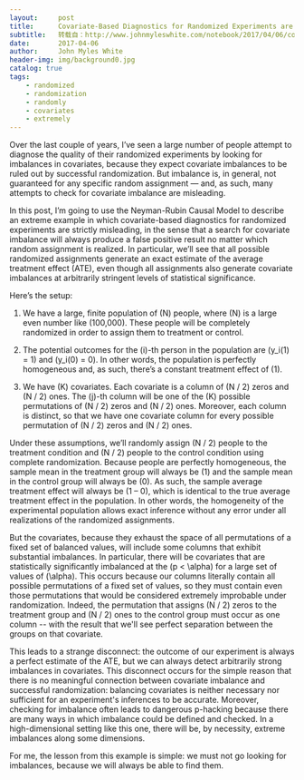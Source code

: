 ```yaml
---
layout:     post
title:      Covariate-Based Diagnostics for Randomized Experiments are Often Misleading
subtitle:   转载自：http://www.johnmyleswhite.com/notebook/2017/04/06/covariate-based-diagnostics-for-randomized-experiments-are-often-misleading/
date:       2017-04-06
author:     John Myles White
header-img: img/background0.jpg
catalog: true
tags:
    - randomized
    - randomization
    - randomly
    - covariates
    - extremely
---
```


Over the last couple of years, I’ve seen a large number of people attempt to diagnose the quality of their randomized experiments by looking for imbalances in covariates, because they expect covariate imbalances to be ruled out by successful randomization. But imbalance is, in general, not guaranteed for any specific random assignment — and, as such, many attempts to check for covariate imbalance are misleading.

In this post, I’m going to use the Neyman-Rubin Causal Model to describe an extreme example in which covariate-based diagnostics for randomized experiments are strictly misleading, in the sense that a search for covariate imbalance will always produce a false positive result no matter which random assignment is realized. In particular, we’ll see that all possible randomized assignments generate an exact estimate of the average treatment effect (ATE), even though all assignments also generate covariate imbalances at arbitrarily stringent levels of statistical significance.

Here’s the setup:

1. We have a large, finite population of \(N\) people, where \(N\) is a large even number like \(100,000\). These people will be completely randomized in order to assign them to treatment or control.

1. The potential outcomes for the \(i\)-th person in the population are \(y_i(1) = 1\) and \(y_i(0) = 0\). In other words, the population is perfectly homogeneous and, as such, there’s a constant treatment effect of \(1\).

1. We have \(K\) covariates. Each covariate is a column of \(N / 2\) zeros and \(N / 2\) ones. The \(j\)-th column will be one of the \(K\) possible permutations of \(N / 2\) zeros and \(N / 2\) ones. Moreover, each column is distinct, so that we have one covariate column for every possible permutation of \(N / 2\) zeros and \(N / 2\) ones.


Under these assumptions, we’ll randomly assign \(N / 2\) people to the treatment condition and \(N / 2\) people to the control condition using complete randomization. Because people are perfectly homogeneous, the sample mean in the treatment group will always be \(1\) and the sample mean in the control group will always be \(0\). As such, the sample average treatment effect will always be \(1 – 0\), which is identical to the true average treatment effect in the population. In other words, the homogeneity of the experimental population allows exact inference without any error under all realizations of the randomized assignments.

But the covariates, because they exhaust the space of all permutations of a fixed set of balanced values, will include some columns that exhibit substantial imbalances. In particular, there will be covariates that are statistically significantly imbalanced at the \(p < \alpha\) for a large set of values of \(\alpha\). This occurs because our columns literally contain all possible permutations of a fixed set of values, so they must contain even those permutations that would be considered extremely improbable under randomization. Indeed, the permutation that assigns \(N / 2\) zeros to the treatment group and \(N / 2\) ones to the control group must occur as one column -- with the result that we'll see perfect separation between the groups on that covariate.

This leads to a strange disconnect: the outcome of our experiment is always a perfect estimate of the ATE, but we can always detect arbitrarily strong imbalances in covariates. This disconnect occurs for the simple reason that there is no meaningful connection between covariate imbalance and successful randomization: balancing covariates is neither necessary nor sufficient for an experiment's inferences to be accurate. Moreover, checking for imbalance often leads to dangerous p-hacking because there are many ways in which imbalance could be defined and checked. In a high-dimensional setting like this one, there will be, by necessity, extreme imbalances along some dimensions.

For me, the lesson from this example is simple: we must not go looking for imbalances, because we will always be able to find them.

